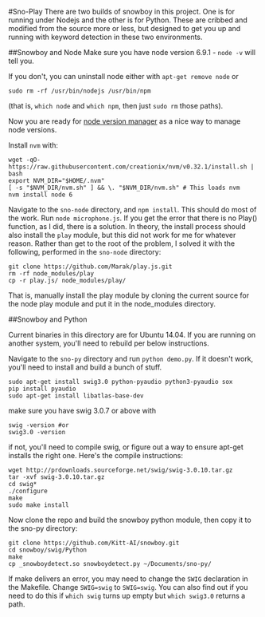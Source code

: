 #Sno-Play
There are two builds of snowboy in this project. One is for running under Nodejs and the other is
for Python. These are cribbed and modified from the source more or less, but designed to get you up
and running with keyword detection in these two environments.

##Snowboy and Node
Make sure you have node version 6.9.1 - `node -v` will tell you. 

If you don't, you can uninstall node either with `apt-get remove node` or
```
sudo rm -rf /usr/bin/nodejs /usr/bin/npm
```
(that is, `which node` and `which npm`, then just `sudo rm` those paths).

Now you are ready for [node version manager](https://github.com/creationix/nvm) as a nice way to manage node versions. 

Install `nvm` with:

```
wget -qO- https://raw.githubusercontent.com/creationix/nvm/v0.32.1/install.sh | bash
export NVM_DIR="$HOME/.nvm"
[ -s "$NVM_DIR/nvm.sh" ] && \. "$NVM_DIR/nvm.sh" # This loads nvm
nvm install node 6
```

Navigate to the `sno-node` directory, and `npm install`. This should do most of the work.
Run `node microphone.js`.
If you get the error that there is no Play() function, as I did, there is a solution. In
theory, the install process should also install the `play` module, but this did not work
for me for whatever reason. Rather than get to the root of the problem, I solved it with
the following, performed in the `sno-node` directory:
```
git clone https://github.com/Marak/play.js.git
rm -rf node_modules/play
cp -r play.js/ node_modules/play/
```
That is, manually install the play module by cloning the current source for the node play
module and put it in the node_modules directory.

##Snowboy and Python

Current binaries in this directory are for Ubuntu 14.04. If you are running on another system, 
you'll need to rebuild per below instructions.

Navigate to the `sno-py` directory and run `python demo.py`.
If it doesn't work, you'll need to install and build a bunch of stuff.

```
sudo apt-get install swig3.0 python-pyaudio python3-pyaudio sox
pip install pyaudio
sudo apt-get install libatlas-base-dev
```
make sure you have swig 3.0.7 or above with
```
swig -version #or
swig3.0 -version
```
if not, you'll need to compile swig, or figure out a way to ensure apt-get installs the right one.
Here's the compile instructions:
```
wget http://prdownloads.sourceforge.net/swig/swig-3.0.10.tar.gz
tar -xvf swig-3.0.10.tar.gz
cd swig*
./configure
make
sudo make install
```
Now clone the repo and build the snowboy python module, then copy it to the sno-py directory:
```
git clone https://github.com/Kitt-AI/snowboy.git
cd snowboy/swig/Python
make
cp _snowboydetect.so snowboydetect.py ~/Documents/sno-py/
```
If make delivers an error, you may need to change the `SWIG` declaration in the Makefile.
Change `SWIG=swig` to `SWIG=swig`. You can also find out if you need to do this if `which swig`
turns up empty but `which swig3.0` returns a path.
